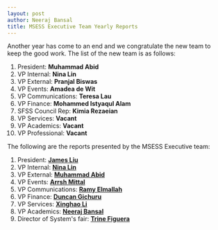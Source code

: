 ```yaml
---
layout: post
author: Neeraj Bansal
title: MSESS Executive Team Yearly Reports
---
```


Another year has come to an end and we congratulate the new team to keep the good work. The list of the new team is as follows:

1. President: <b>Muhammad Abid</b>
2. VP Internal: <b>Nina Lin</b>
3. VP External: <b>Pranjal Biswas</b>
4. VP Events: <b>Amadea de Wit</b>
5. VP Communications: <b>Teresa Lau</b>
6. VP Finance: <b>Mohammed Istyaqul Alam</b>
7. SFSS Council Rep: <b>Kimia Rezaeian</b>
8. VP Services: <b>Vacant</b>
9. VP Academics: <b>Vacant</b>
10. VP Professional: <b>Vacant</b>

The following are the reports presented by the MSESS Executive team:

1. President: [<b>James Liu</b>](/docs/exec_report/james.pdf)
2. VP Internal: [<b>Nina Lin</b>]()
3. VP External: [<b>Muhammad Abid</b>](/docs/exec_report/muhammad.pdf)
4. VP Events: [<b>Arrsh Mittal</b>](/docs/exec_report/arrsh.pdf)
5. VP Communications: [<b>Ramy Elmallah</b>](/docs/exec_report/ramy.pdf)
6. VP Finance: [<b>Duncan Gichuru</b>](/docs/exec_report/duncan.pdf)
7. VP Services: [<b>Xinghao Li</b>]()
8. VP Academics: [<b>Neeraj Bansal</b>](/docs/exec_report/neeraj.pdf)
9.  Director of System's fair: [<b>Trine Figuera</b>]()


